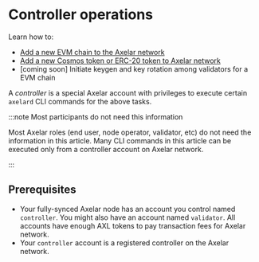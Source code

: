 # Controller operations

Learn how to:

- [Add a new EVM chain to the Axelar network](controller/add-evm-chain)
- [Add a new Cosmos token or ERC-20 token to Axelar network](controller/deploy-token)
- [coming soon] Initiate keygen and key rotation among validators for a EVM chain

A _controller_ is a special Axelar account with privileges to execute certain `axelard` CLI commands for the above tasks.

:::note Most participants do not need this information

Most Axelar roles (end user, node operator, validator, etc) do not need the information in this article. Many CLI commands in this article can be executed only from a controller account on Axelar network.

:::

## Prerequisites

- Your fully-synced Axelar node has an account you control named `controller`. You might also have an account named `validator`. All accounts have enough AXL tokens to pay transaction fees for Axelar network.
- Your `controller` account is a registered controller on the Axelar network.
